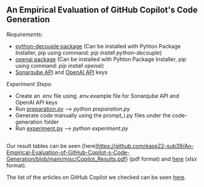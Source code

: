 

## An Empirical Evaluation of GitHub Copilot's Code Generation
*Requirements:*
- [python-decouple package](https://pypi.org/project/python-decouple/) (Can be installed with Pyhton Package Installer, pip using command: *pip install python-decouple*)
- [openai package](https://pypi.org/project/openai/) (Can be installed with Pyhton Package Installer, pip using command: *pip install openai*)
- [Sonarqube API](https://docs.sonarqube.org/latest/extend/web-api/) and [OpenAI API](https://openai.com/api/) keys

*Experiment Steps:*
- Create an .env file using .env.example file for Sonarqube API and OpenAI API keys
- Run [preparation.py](https://github.com/burakyetistiren/An-Empirical-Evaluation-of-GitHub-Copilot-s-Code-Generation/blob/master/preparation.py)
  --> *python preparation.py*
- Generate code manually using the prompt_i.py files under the code-generation folder
- Run [experiment.py](https://github.com/burakyetistiren/An-Empirical-Evaluation-of-GitHub-Copilot-s-Code-Generation/blob/master/experiment.py)
 --> *python experiment.py*
##
Our result tables can be seen [here]https://github.com/ease22-sub39/An-Empirical-Evaluation-of-GitHub-Copilot-s-Code-Generation/blob/main/misc/Copilot_Results.pdf) (pdf format) and [here](https://github.com/ease22-sub39/An-Empirical-Evaluation-of-GitHub-Copilot-s-Code-Generation/blob/main/misc/Copilot_Results.xlsx) (xlsx format).

The list of the articles on GitHub Copilot we checked can be seen [here](https://github.com/ease22-sub39/An-Empirical-Evaluation-of-GitHub-Copilot-s-Code-Generation/blob/main/misc/article_names_and_links.pdf).
